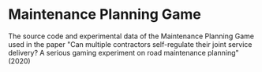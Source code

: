 # Maintenance Planning Game

The source code and experimental data of the Maintenance Planning Game used in the paper "Can multiple contractors self-regulate their joint service delivery? A serious gaming experiment on road maintenance planning" (2020)

